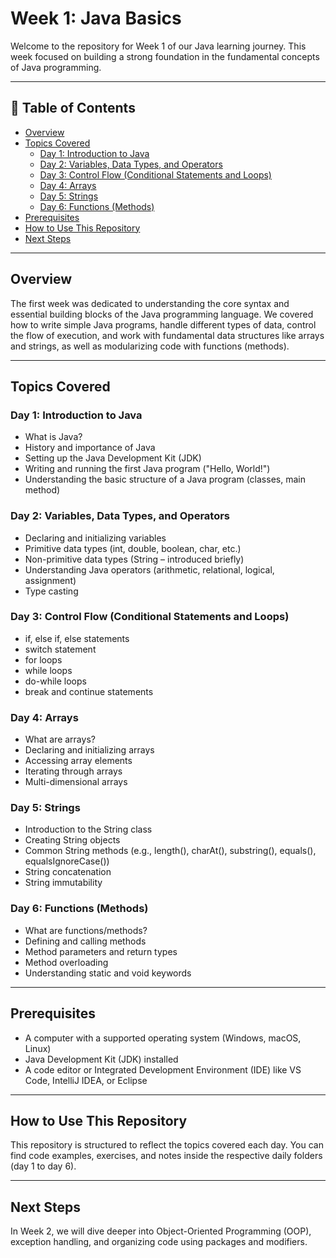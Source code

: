 # Week 1: Java Basics

Welcome to the repository for Week 1 of our Java learning journey. This week focused on building a strong foundation in the fundamental concepts of Java programming.

---

## 📑 Table of Contents

- [Overview](#overview)
- [Topics Covered](#topics-covered)
  - [Day 1: Introduction to Java](#day-1-introduction-to-java)
  - [Day 2: Variables, Data Types, and Operators](#day-2-variables-data-types-and-operators)
  - [Day 3: Control Flow (Conditional Statements and Loops)](#day-3-control-flow-conditional-statements-and-loops)
  - [Day 4: Arrays](#day-4-arrays)
  - [Day 5: Strings](#day-5-strings)
  - [Day 6: Functions (Methods)](#day-6-functions-methods)
- [Prerequisites](#prerequisites)
- [How to Use This Repository](#how-to-use-this-repository)
- [Next Steps](#next-steps)

---

## Overview

The first week was dedicated to understanding the core syntax and essential building blocks of the Java programming language. We covered how to write simple Java programs, handle different types of data, control the flow of execution, and work with fundamental data structures like arrays and strings, as well as modularizing code with functions (methods).

---

## Topics Covered

### Day 1: Introduction to Java

- What is Java?
- History and importance of Java
- Setting up the Java Development Kit (JDK)
- Writing and running the first Java program ("Hello, World!")
- Understanding the basic structure of a Java program (classes, main method)

### Day 2: Variables, Data Types, and Operators

- Declaring and initializing variables
- Primitive data types (int, double, boolean, char, etc.)
- Non-primitive data types (String – introduced briefly)
- Understanding Java operators (arithmetic, relational, logical, assignment)
- Type casting

### Day 3: Control Flow (Conditional Statements and Loops)

- if, else if, else statements
- switch statement
- for loops
- while loops
- do-while loops
- break and continue statements

### Day 4: Arrays

- What are arrays?
- Declaring and initializing arrays
- Accessing array elements
- Iterating through arrays
- Multi-dimensional arrays

### Day 5: Strings

- Introduction to the String class
- Creating String objects
- Common String methods (e.g., length(), charAt(), substring(), equals(), equalsIgnoreCase())
- String concatenation
- String immutability

### Day 6: Functions (Methods)

- What are functions/methods?
- Defining and calling methods
- Method parameters and return types
- Method overloading
- Understanding static and void keywords

---

## Prerequisites

- A computer with a supported operating system (Windows, macOS, Linux)
- Java Development Kit (JDK) installed
- A code editor or Integrated Development Environment (IDE) like VS Code, IntelliJ IDEA, or Eclipse

---

## How to Use This Repository

This repository is structured to reflect the topics covered each day. You can find code examples, exercises, and notes inside the respective daily folders (day 1 to day 6).

---

## Next Steps

In Week 2, we will dive deeper into Object-Oriented Programming (OOP), exception handling, and organizing code using packages and modifiers.
